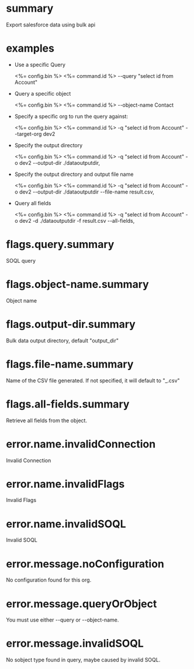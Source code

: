 # summary

Export salesforce data using bulk api

# examples

- Use a specific Query
  
  <%= config.bin %> <%= command.id %> --query "select id from Account"

- Query a specific object
  
  <%= config.bin %> <%= command.id %> --object-name Contact

- Specify a specific org to run the query against:

  <%= config.bin %> <%= command.id %> -q "select id from Account" --target-org dev2

- Specify the output directory

  <%= config.bin %> <%= command.id %> -q "select id from Account" -o dev2 --output-dir ./dataoutputdir,

- Specify the output directory and output file name

  <%= config.bin %> <%= command.id %> -q "select id from Account" -o dev2 --output-dir ./dataoutputdir --file-name result.csv,

- Query all fields

  <%= config.bin %> <%= command.id %> -q "select id from Account" -o dev2 -d ./dataoutputdir -f result.csv --all-fields,

# flags.query.summary

SOQL query

# flags.object-name.summary

Object name

# flags.output-dir.summary

Bulk data output directory, default "output_dir"

# flags.file-name.summary

Name of the CSV file generated. If not specified, it will default to "<objectname>_<timestamp>.csv"

# flags.all-fields.summary

Retrieve all fields from the object.

# error.name.invalidConnection

Invalid Connection

# error.name.invalidFlags

Invalid Flags

# error.name.invalidSOQL

Invalid SOQL

# error.message.noConfiguration

No configuration found for this org.

# error.message.queryOrObject

You must use either --query or --object-name.

# error.message.invalidSOQL

No sobject type found in query, maybe caused by invalid SOQL.